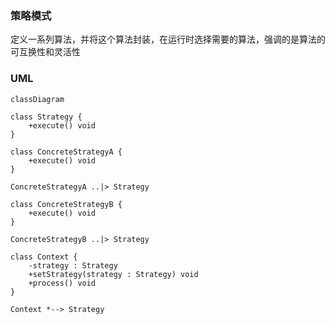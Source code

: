 ### 策略模式

定义一系列算法，并将这个算法封装，在运行时选择需要的算法，强调的是算法的可互换性和灵活性

### UML

```mermaid
classDiagram

class Strategy {
    +execute() void
}

class ConcreteStrategyA {
    +execute() void
}

ConcreteStrategyA ..|> Strategy

class ConcreteStrategyB {
    +execute() void
}

ConcreteStrategyB ..|> Strategy

class Context {
    -strategy : Strategy
    +setStrategy(strategy : Strategy) void
    +process() void
}

Context *--> Strategy

```